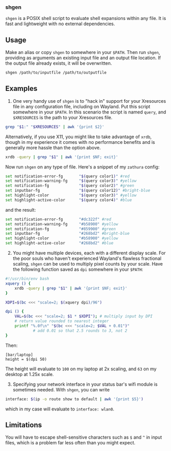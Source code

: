 ### shgen
`shgen` is a POSIX shell script to evaluate shell expansions within any file.
It is fast and lightweight with no external dependencies.


## Usage
Make an alias or copy `shgen` to somewhere in your `$PATH`.
Then run `shgen`, providing as arguments an existing input file and an output file
location. If the output file already exists, it will be overwritten.
```sh
shgen /path/to/inputfile /path/to/outputfile
```


## Examples
1. One very handy use of `shgen` is to "hack in" support for your Xresources file
in any configuration file, including on Wayland. Put this script somewhere in
your `$PATH`. In this scenario the script is named `query`, and `$XRESOURCES`
is the path to your Xresources file.
```sh
grep "$1:" "$XRESOURCES" | awk '{print $2}'
```
Alternatively, if you use X11, you might like to take advantage of `xrdb`,
though in my experience it comes with no performance benefits and is
generally more hassle than the option above.
```sh
xrdb -query | grep "$1" | awk '{print $NF; exit}'
```
Now run `shgen` on any type of file. Here's a snippet of my `zathura` config:
```sh
set notification-error-fg       "$(query color1)" #red
set notification-warning-fg     "$(query color3)" #yellow
set notification-fg             "$(query color2)" #green
set inputbar-fg                 "$(query color12)" #bright-blue
set highlight-color             "$(query color3)" #yellow
set highlight-active-color      "$(query color4)" #blue
```
and the result:
```sh
set notification-error-fg       "#dc322f" #red
set notification-warning-fg     "#b58900" #yellow
set notification-fg             "#859900" #green
set inputbar-fg                 "#268bd2" #bright-blue
set highlight-color             "#b58900" #yellow
set highlight-active-color      "#268bd2" #blue
```

2. You might have multiple devices, each with a different display scale.
For the poor souls who haven't experienced Wayland's flawless fractional
scaling, `shgen` can be used to multiply pixel counts by your scale. Have the
following function saved as `dpi` somewhere in your `$PATH`:
```bash
#!/usr/bin/env bash
xquery () {
    xrdb -query | grep "$1" | awk '{print $NF; exit}'
}

XDPI=$(bc <<< "scale=2; $(xquery dpi)/96")

dpi () {
    VAL=$(bc <<< "scale=2; $1 * $XDPI"); # multiply input by DPI
    # return value rounded to nearest integer
    printf "%.0f\n" "$(bc <<< "scale=2; $VAL + 0.01")"
            # add 0.01 so that 2.5 rounds to 3, not 2
}
```
Then:
```dosini
[bar/laptop]
height = $(dpi 50)
```
The height will evaluate to `100` on my laptop at 2x scaling, and `63` on my
desktop at 1.25x scale.

3. Specifying your network interface in your status bar's wifi module is
sometimes needed. With `shgen`, you can write
```sh
interface: $(ip -o route show to default | awk '{print $5}')
```
which in my case will evaluate to `interface: wlan0`.


## Limitations
You will have to escape shell-sensitive characters such as `$` and `^` in input
files, which is a problem far less often than you might expect.
